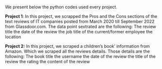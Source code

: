 We present below the python codes used every project.


**Project 1**: In this project, we scrapped the Pros and the Cons sections of the text reviews of IT companies posted from March 2020 till September 2022 from Glassdoor.com.
The data point sextrated are the following:
The review title
the date of the review
the job title of the current/former employee
the location

**Project 2:** In this project, we scraped a children’s book’ information from Amazon. Which we scraped all the reviews details. Those details are the following: 
The book title
the username
the date of the review
the title of the review
the rating
the content of the review
